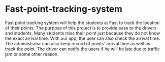 # Fast-point-tracking-system
Fast point tracking system will help the students at Fast to track the location of their points. 
The purpose of this project is to provide ease to the drivers and students.
Many students miss their point just because they do not know the exact arrival time. With our app, the user can also check the arrival time.
The administrator can also keep record of points' arrival time as well as track the point. 
The driver can notify the users if he will be late due to traffic jam or some other reason.
